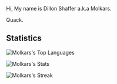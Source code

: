 
Hi, My name is Dillon Shaffer a.k.a Molkars.

Quack.

## Statistics

![Molkars's Top Languages](https://github-readme-stats.vercel.app/api/top-langs/?username=Molkars&theme=solarized-light&show_icons=true&hide_border=true&layout=compact)  

![Molkars's Stats](https://github-readme-stats.vercel.app/api?username=Molkars&theme=solarized-light&show_icons=true&hide_border=true&count_private=true)  

![Molkars's Streak](https://github-readme-streak-stats.herokuapp.com/?user=Molkars&theme=solarized-light&hide_border=true)  
